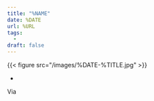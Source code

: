 ```yaml
---
title: "%NAME"
date: %DATE
url: %URL
tags:
  - 
draft: false
---
```



{{< figure src="/images/%DATE-%TITLE.jpg" >}}

* 

Via 

